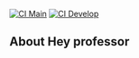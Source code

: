 [![CI Main](https://github.com/VitorNuness/hey-professor/actions/workflows/laravel.yml/badge.svg?branch=develop)](https://github.com/VitorNuness/hey-professor/actions/workflows/laravel.yml)
[![CI Develop](https://github.com/VitorNuness/hey-professor/actions/workflows/laravel.yml/badge.svg?branch=develop)](https://github.com/VitorNuness/hey-professor/actions/workflows/laravel.yml)

## About Hey professor
